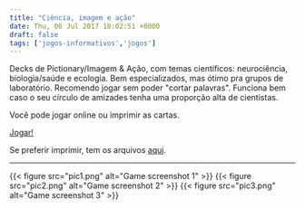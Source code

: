 ```yaml
---
title: "Ciência, imagem e ação"
date: Thu, 06 Jul 2017 18:02:51 +0000
draft: false
tags: ['jogos-informativos','jogos']
---
```


Decks de Pictionary/Imagem & Ação, com temas científicos: neurociência, biologia/saúde e ecologia. Bem especializados, mas ótimo pra grupos de laboratório. Recomendo jogar sem poder "cortar palavras". Funciona bem caso o seu círculo de amizades tenha uma proporção alta de cientistas.

Você pode jogar online ou imprimir as cartas.

[Jogar!](/app/imagem-acao-ciencia)

Se preferir imprimir, tem os arquivos [aqui](https://www.dropbox.com/scl/fo/7ymtsg4csusij2xyq01mf/AIzz1egpz3YgaBxbbFxNl8M?rlkey=aacwm29o6s5hayc5lqip8lh5f&dl=0).

___

{{< figure src="pic1.png" alt="Game screenshot 1" >}}
{{< figure src="pic2.png" alt="Game screenshot 2" >}}
{{< figure src="pic3.png" alt="Game screenshot 3" >}}
